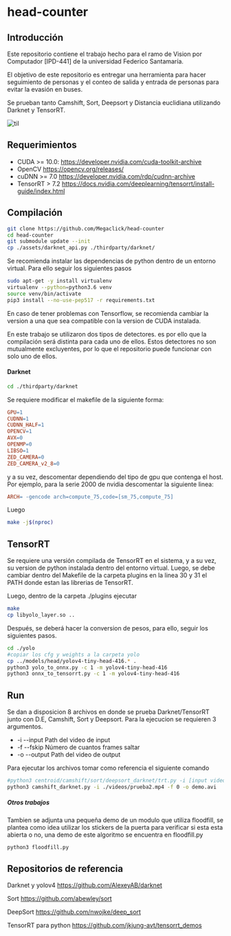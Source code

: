 # head-counter

## Introducción 

Este repositorio contiene el trabajo hecho para el ramo de Vision por Computador [IPD-441] de la universidad Federico Santamaría.

El objetivo de este repositorio es entregar una herramienta para hacer seguimiento de personas y el conteo de salida y entrada de personas para evitar la evasión en buses.

Se prueban tanto Camshift, Sort, Deepsort y Distancia euclidiana utilizando Darknet y TensorRT.


![til](./images/testing.gif)

## Requerimientos
* CUDA >= 10.0: https://developer.nvidia.com/cuda-toolkit-archive 
* OpenCV https://opencv.org/releases/
* cuDNN >= 7.0 https://developer.nvidia.com/rdp/cudnn-archive 
* TensorRT > 7.2 https://docs.nvidia.com/deeplearning/tensorrt/install-guide/index.html


## Compilación



```bash
git clone https://github.com/Megaclick/head-counter
cd head-counter
git submodule update --init
cp ./assets/darknet_api.py ./thirdparty/darknet/
```
Se recomienda instalar las dependencias de python dentro de un entorno virtual. Para ello seguir los siguientes pasos

```bash
sudo apt-get -y install virtualenv
virtualenv --python=python3.6 venv
source venv/bin/activate
pip3 install --no-use-pep517 -r requirements.txt
```
En caso de tener problemas con Tensorflow, se recomienda cambiar la version a una que sea compatible con la version de CUDA instalada.

En este trabajo se utilizaron dos tipos de detectores. es por ello que la compilación será distinta para cada uno de ellos. Estos detectores no son mutualmente excluyentes, por lo que el repositorio puede funcionar con solo uno de ellos.

#### Darknet
```bash
cd ./thirdparty/darknet
```
Se requiere modificar el makefile de la siguiente forma:

```makefile
GPU=1
CUDNN=1
CUDNN_HALF=1
OPENCV=1
AVX=0
OPENMP=0
LIBSO=1
ZED_CAMERA=0
ZED_CAMERA_v2_8=0
```
y a su vez, descomentar dependiendo del tipo de gpu que contenga el host. Por ejemplo, para la serie 2000 de nvidia descomentar la siguiente linea:

```makefile
ARCH= -gencode arch=compute_75,code=[sm_75,compute_75]
```
Luego
```bash
make -j$(nproc)
```

## TensorRT

Se requiere una versión compilada de TensorRT en el sistema, y a su vez, su version de python instalada dentro del entorno virtual. 
Luego, se debe cambiar dentro del Makefile de la carpeta plugins en la linea 30 y 31 el PATH donde estan las librerias de TensorRT.

Luego, dentro de la carpeta ./plugins ejecutar 
```bash
make
cp libyolo_layer.so ..
```

Después, se deberá hacer la conversion de pesos, para ello, seguir los siguientes pasos.
```bash
cd ./yolo
#copiar los cfg y weights a la carpeta yolo
cp ../models/head/yolov4-tiny-head-416.* .
python3 yolo_to_onnx.py -c 1 -m yolov4-tiny-head-416
python3 onnx_to_tensorrt.py -c 1 -m yolov4-tiny-head-416
```

## Run

Se dan a disposicion 8 archivos en donde se prueba Darknet/TensorRT junto con D.E, Camshift, Sort y Deepsort. Para la ejecucion se requieren 3 argumentos.

* -i --input Path del video de input
* -f --fskip Número de cuantos frames saltar
* -o --output Path del video de output

Para ejecutar los archivos tomar como referencia el siguiente comando
```bash
#python3 centroid/camshift/sort/deepsort_darknet/trt.py -i [input video path] -f [frames to skip] -o [output path]
python3 camshift_darknet.py -i ./videos/prueba2.mp4 -f 0 -o demo.avi
```

##### Otros trabajos

Tambien se adjunta una pequeña demo de un modulo que utiliza floodfill, se plantea como idea utilizar los stickers de la puerta para verificar si esta esta abierta o no, una demo de este algoritmo se encuentra en floodfill.py

```bash
python3 floodfill.py
```


## Repositorios de referencia

Darknet y yolov4
https://github.com/AlexeyAB/darknet

Sort
https://github.com/abewley/sort

DeepSort
https://github.com/nwojke/deep_sort

TensorRT para python
https://github.com/jkjung-avt/tensorrt_demos